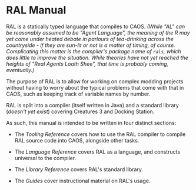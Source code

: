 # RAL Manual

RAL is a statically typed language that compiles to CAOS. *(While "AL" can be reasonably assumed to be "Agent Language", the meaning of the R may yet come under heated debate in parlours of tea-drinking across the countryside - if they are sun-lit or not is a matter of timing, of course. Complicating this matter is the compiler's package name of `rals`, which does little to improve the situation. While theories have not yet reached the heights of "Real Agents Loath Shee", that time is probably coming, eventually.)*

The purpose of RAL is to allow for working on complex modding projects without having to worry about the typical problems that come with that in CAOS, such as keeping track of variable names by number.



RAL is split into a compiler (itself written in Java) and a standard library (*doesn't yet exist*) covering Creatures 3 and Docking Station.

As such, this manual is intended to be written in four distinct sections:

+ The *Tooling Reference* covers how to use the RAL compiler to compile RAL source code into CAOS, alongside other tasks.

+ The *Language Reference* covers RAL as a language, and constructs universal to the compiler.

+ The *Library Reference* covers RAL's standard library.

+ The *Guides* cover instructional material on RAL's usage.








